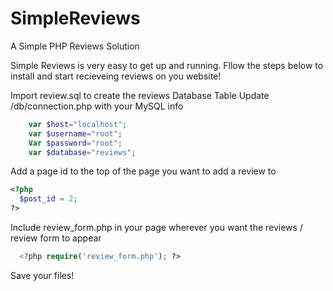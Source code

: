 SimpleReviews
=============

A Simple PHP Reviews Solution

Simple Reviews is very easy to get up and running. Fllow the steps below to install and start recieveing reviews on you website!

Import review.sql to create the reviews Database Table
Update /db/connection.php with your MySQL info
```php
    var $host="localhost";
    var $username="root";
    Var $password="root";
    var $database="reviews";
```
Add a page id to the top of the page you want to add a review to

```php
<?php 
  $post_id = 2;
?>
```
Include review_form.php in your page wherever you want the reviews / review form to appear
```php
  <?php require('review_form.php'); ?>
```
Save your files!

